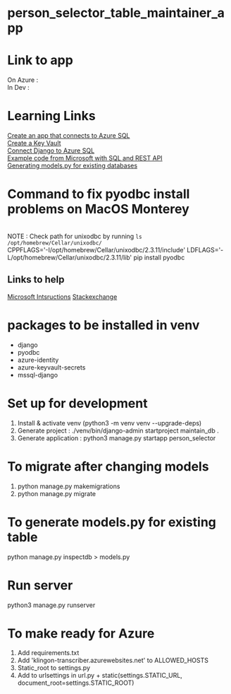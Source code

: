 #  person_selector_table_maintainer_app

# Link to app
On Azure : [ ]()
<br/>
In Dev : []()

# Learning Links
[Create an app that connects to Azure SQL](https://docs.microsoft.com/en-us/azure/azure-sql/database/connect-query-python?view=azuresql) <br>
[Create a Key Vault](https://docs.microsoft.com/en-us/azure/key-vault/secrets/quick-create-python?tabs=azure-cli) <br>
[Connect Django to Azure SQL](https://docs.microsoft.com/en-us/samples/azure-samples/azure-sql-db-django/azure-sql-db-django/) <br>
[Example code from Microsoft with SQL and REST API](https://github.com/Azure-Samples/azure-sql-db-django/tree/main/customerapi) <br>
[Generating models.py for existing databases](https://docs.djangoproject.com/en/4.0/howto/legacy-databases/)

# Command to fix pyodbc install problems on MacOS Monterey
<br> NOTE : Check path for unixodbc by running `ls /opt/homebrew/Cellar/unixodbc/` <br>
CPPFLAGS='-I/opt/homebrew/Cellar/unixodbc/2.3.11/include' LDFLAGS='-L/opt/homebrew/Cellar/unixodbc/2.3.11/lib' pip install pyodbc
## Links to help
[Microsoft Intsructions](https://docs.microsoft.com/en-us/azure/azure-sql/database/connect-query-python?view=azuresql)
[Stackexchange](https://stackoverflow.com/questions/71138425/installing-pyodbc-fails-on-osx-12-2-monterey#new-answer)

# packages to be installed in venv
- django
- pyodbc
- azure-identity
- azure-keyvault-secrets
- mssql-django

# Set up for development
1. Install & activate venv (python3 -m venv venv --upgrade-deps)
2. Generate project : ./venv/bin/django-admin startproject maintain_db .  
3. Generate application : python3 manage.py startapp person_selector

# To migrate after changing models
1. python manage.py makemigrations
2. python manage.py migrate

# To generate models.py for existing table
python manage.py inspectdb > models.py

# Run server
python3 manage.py runserver  

# To make ready for Azure
1. Add requirements.txt
2. Add 'klingon-transcriber.azurewebsites.net' to ALLOWED_HOSTS
3. Static_root to settings.py
4. Add to urlsettings in url.py + static(settings.STATIC_URL, document_root=settings.STATIC_ROOT)

